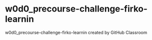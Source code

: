 # w0d0_precourse-challenge-firko-learnin
w0d0_precourse-challenge-firko-learnin created by GitHub Classroom
